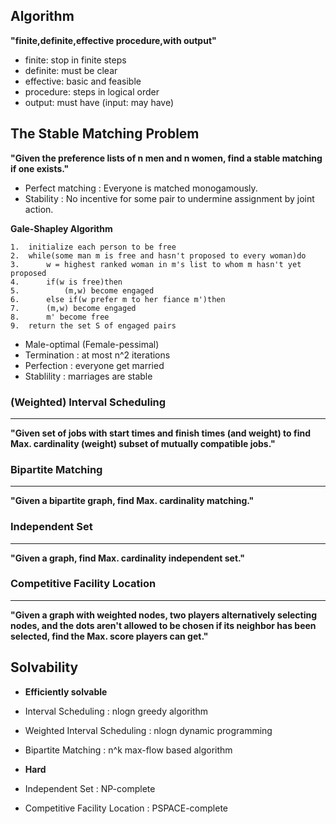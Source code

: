 ## **Algorithm**
**"finite,definite,effective procedure,with output"**

* finite: stop in finite steps  
* definite: must be clear  
* effective: basic and feasible  
* procedure: steps in logical order  
* output: must have (input: may have)  

## The Stable Matching Problem
**"Given the preference lists of n men and n women, find a stable matching if one exists."**  

* Perfect matching : Everyone is matched monogamously.  
* Stability : No incentive for some pair to undermine assignment by joint action.  

**Gale-Shapley Algorithm**  
 

```
1.  initialize each person to be free  
2.  while(some man m is free and hasn't proposed to every woman)do   
3.      w = highest ranked woman in m's list to whom m hasn't yet proposed  
4.      if(w is free)then  
5.          (m,w) become engaged  
6.      else if(w prefer m to her fiance m')then  
7.      (m,w) become engaged  
8.      m' become free  
9.  return the set S of engaged pairs
```  
* Male-optimal (Female-pessimal)  
* Termination : at most n^2 iterations  
* Perfection : everyone get married  
* Stablility : marriages are stable 

### **(Weighted) Interval Scheduling**  
---
**"Given set of jobs with start times and finish times (and weight) to find Max. cardinality (weight) subset of mutually compatible jobs."**  

### **Bipartite Matching**  
---
**"Given a bipartite graph, find Max. cardinality matching."**  

### **Independent Set**  
---
**"Given a graph, find Max. cardinality independent set."**  

### **Competitive Facility Location**  
---
**"Given a graph with weighted nodes, two players alternatively selecting nodes, and the dots aren't allowed to be chosen if its neighbor has been selected, find the Max. score players can get."**  

## **Solvability**  
* **Efficiently solvable**  
 * Interval Scheduling : nlogn greedy algorithm  
 * Weighted Interval Scheduling : nlogn dynamic programming  
 * Bipartite Matching : n^k max-flow based algorithm  

* **Hard**  
 * Independent Set : NP-complete  
 * Competitive Facility Location : PSPACE-complete
